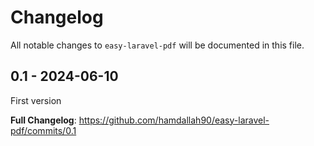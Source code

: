 # Changelog

All notable changes to `easy-laravel-pdf` will be documented in this file.

## 0.1 - 2024-06-10

First version

**Full Changelog**: https://github.com/hamdallah90/easy-laravel-pdf/commits/0.1
